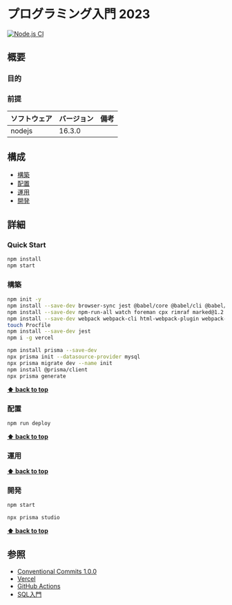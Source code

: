 # プログラミング入門 2023

[![Node.js CI](https://github.com/k2works/programing_introduce_2023/actions/workflows/node.js.yml/badge.svg)](https://github.com/k2works/programing_introduce_2023/actions/workflows/node.js.yml)

## 概要

### 目的

### 前提

| ソフトウェア | バージョン | 備考 |
| :----------- | :--------- | :--- |
| nodejs       | 16.3.0    |      |

## 構成

- [構築](#構築)
- [配置](#配置)
- [運用](#運用)
- [開発](#開発)

## 詳細

### Quick Start

```bash
npm install
npm start
```

### 構築

```bash
npm init -y
npm install --save-dev browser-sync jest @babel/core @babel/cli @babel/preset-env @babel/register
npm install --save-dev npm-run-all watch foreman cpx rimraf marked@1.2.2
npm install --save-dev webpack webpack-cli html-webpack-plugin webpack-dev-server
touch Procfile
npm install --save-dev jest
npm i -g vercel
```

```bash
npm install prisma --save-dev
npx prisma init --datasource-provider mysql
npx prisma migrate dev --name init
npm install @prisma/client
npx prisma generate
```

**[⬆ back to top](#構成)**

### 配置

```bash
npm run deploy
```

**[⬆ back to top](#構成)**

### 運用

**[⬆ back to top](#構成)**

### 開発

```bash
npm start
```

```bash
npx prisma studio
```

**[⬆ back to top](#構成)**

## 参照
- [Conventional Commits 1.0.0](https://www.conventionalcommits.org/ja/v1.0.0/)
- [Vercel](https://vercel.com/)
- [GitHub Actions](https://github.co.jp/features/actions)
- [SQL入門](https://www.canit.jp/category/intro/sql)
